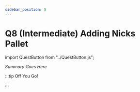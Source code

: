 ```yaml
---
sidebar_position: 8
---
```


# Q8 (Intermediate) Adding Nicks Pallet
import QuestButton from "../QuestButton.js";

_Summary Goes Here_

:::tip Off You Go!

<QuestButton text="Quest" />

:::

